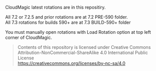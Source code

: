 CloudMagic latest rotations are in this repositiry.

All 7.2 or 7.2.5 and prior rotations are at 7.2 PRE-590 folder.
<br>All 7.3 rotations for builds 590+ are at 7.3 BUILD-590+ folder

You must manually open rotations with Load Rotation option at top left corner of CloudMagic.

>Contents of this repository is licensed under Creative Commons Attribution-NonCommercial-ShareAlike 4.0 International Public License<br>
>https://creativecommons.org/licenses/by-nc-sa/4.0

